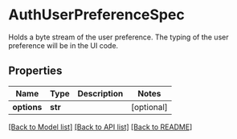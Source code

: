# AuthUserPreferenceSpec

Holds a byte stream of the user preference. The typing of the user preference will be in the UI code.
## Properties
Name | Type | Description | Notes
------------ | ------------- | ------------- | -------------
**options** | **str** |  | [optional] 

[[Back to Model list]](../README.md#documentation-for-models) [[Back to API list]](../README.md#documentation-for-api-endpoints) [[Back to README]](../README.md)


